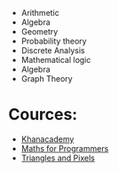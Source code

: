 - Arithmetic
- Algebra
- Geometry
- Probability theory
- Discrete Analysis
- Mathematical logic
- Algebra
- Graph Theory

# Cources:
* [Khanacademy](https://en.khanacademy.org/profile/kaid_1119124483234727248154955/courses)
* [Maths for Programmers](https://www.youtube.com/playlist?list=PLWKjhJtqVAbndUuYBE5sVViMIvyzp_dB1)
* [Triangles and Pixels](https://www.youtube.com/playlist?list=PLzH6n4zXuckrPkEUK5iMQrQyvj9Z6WCrm)
